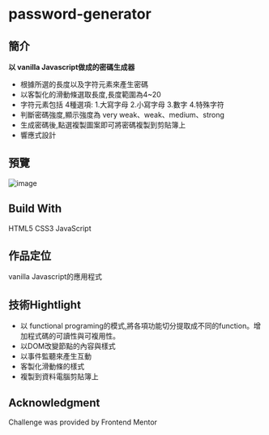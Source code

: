 # password-generator

## 簡介
**以 vanilla Javascript做成的密碼生成器**
- 根據所選的長度以及字符元素來產生密碼
- 以客製化的滑動條選取長度,長度範圍為4~20
- 字符元素包括 4種選項: 1.大寫字母 2.小寫字母 3.數字 4.特殊字符
- 判斷密碼強度,顯示強度為 very weak、weak、medium、strong
- 生成密碼後,點選複製圖案即可將密碼複製到剪貼簿上
- 響應式設計

## 預覽
  ![image](https://github.com/Li-Shang-tw/password-generator/assets/41882910/6bda0727-d902-4f5a-a6ed-e2431298232c)

##  Build With
HTML5   CSS3   JavaScript

## 作品定位
 vanilla Javascript的應用程式

## 技術Hightlight
- 以 functional programing的模式,將各項功能切分提取成不同的function。增加程式碼的可讀性與可複用性。
- 以DOM改變節點的內容與樣式
- 以事件監聽來產生互動
- 客製化滑動條的樣式
- 複製到資料電腦剪貼簿上

## Acknowledgment
Challenge was provided by Frontend Mentor
